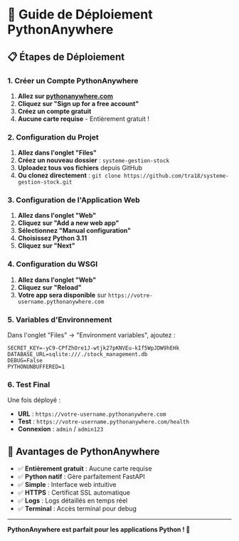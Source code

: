 # 🚀 Guide de Déploiement PythonAnywhere

## 📋 **Étapes de Déploiement**

### **1. Créer un Compte PythonAnywhere**

1. **Allez sur [pythonanywhere.com](https://pythonanywhere.com)**
2. **Cliquez sur "Sign up for a free account"**
3. **Créez un compte gratuit**
4. **Aucune carte requise** - Entièrement gratuit !

### **2. Configuration du Projet**

1. **Allez dans l'onglet "Files"**
2. **Créez un nouveau dossier** : `systeme-gestion-stock`
3. **Uploadez tous vos fichiers** depuis GitHub
4. **Ou clonez directement** : `git clone https://github.com/tra18/systeme-gestion-stock.git`

### **3. Configuration de l'Application Web**

1. **Allez dans l'onglet "Web"**
2. **Cliquez sur "Add a new web app"**
3. **Sélectionnez "Manual configuration"**
4. **Choisissez Python 3.11**
5. **Cliquez sur "Next"**

### **4. Configuration du WSGI**

1. **Allez dans l'onglet "Web"**
2. **Cliquez sur "Reload"**
3. **Votre app sera disponible** sur `https://votre-username.pythonanywhere.com`

### **5. Variables d'Environnement**

Dans l'onglet "Files" → "Environment variables", ajoutez :

```
SECRET_KEY=-yC9-CPfZhOre1J-wtjk27pKNVEu-kIf5WpJDW9hEHk
DATABASE_URL=sqlite:///./stock_management.db
DEBUG=False
PYTHONUNBUFFERED=1
```

### **6. Test Final**

Une fois déployé :
- **URL** : `https://votre-username.pythonanywhere.com`
- **Test** : `https://votre-username.pythonanywhere.com/health`
- **Connexion** : `admin` / `admin123`

## 🎯 **Avantages de PythonAnywhere**

- ✅ **Entièrement gratuit** : Aucune carte requise
- ✅ **Python natif** : Gère parfaitement FastAPI
- ✅ **Simple** : Interface web intuitive
- ✅ **HTTPS** : Certificat SSL automatique
- ✅ **Logs** : Logs détaillés en temps réel
- ✅ **Terminal** : Accès terminal pour debug

---

**PythonAnywhere est parfait pour les applications Python ! 🚀**
